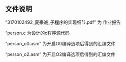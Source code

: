 ## 文件说明

“3170102492\_夏豪诚\_子程序的实现细节.pdf” 为 作业报告

“person.c 为设计的c程序源代码

“person_o0.asm” 为开启O0编译选项后得到的汇编文件

“person_o2.asm” 为开启O2编译选项后得到的汇编文件